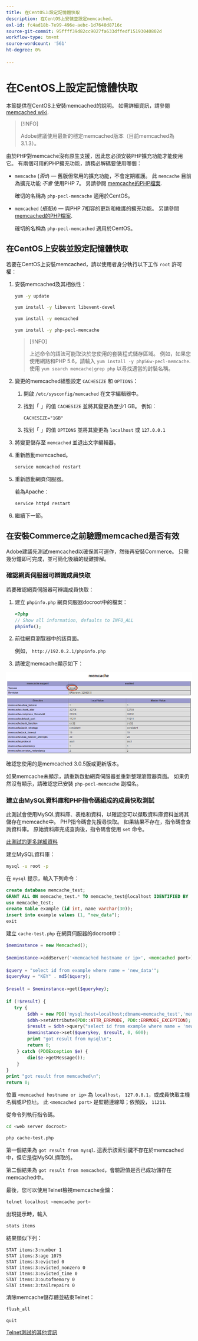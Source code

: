 ```yaml
---
title: 在CentOS上設定記憶體快取
description: 在CentOS上安裝並設定memcached。
exl-id: fc4ad18b-7e99-496e-aebc-1d7640d8716c
source-git-commit: 95ffff39d82cc9027fa633dffedf15193040802d
workflow-type: tm+mt
source-wordcount: '561'
ht-degree: 0%

---
```


# 在CentOS上設定記憶體快取

本節提供在CentOS上安裝memcached的說明。 如需詳細資訊，請參閱 [memcached wiki](https://github.com/memcached/old-wiki).

>[!INFO]
>
>Adobe建議使用最新的穩定memcached版本（目前memcached為3.1.3）。

由於PHP對memcache沒有原生支援，因此您必須安裝PHP擴充功能才能使用它。 有兩個可用的PHP擴充功能，請務必解碼要使用哪個：

- `memcache` (_否d_) — 舊版但常用的擴充功能，不會定期維護。
此 `memcache` 目前為擴充功能 _不會_ 使用PHP 7。 另請參閱 [memcache的PHP檔案](https://www.php.net/manual/en/book.memcache.php).

   確切的名稱為 `php-pecl-memcache` 適用於CentOS。

- `memcached` (_搭配`d`_) — 與PHP 7相容的更新和維護的擴充功能。 另請參閱 [memcached的PHP檔案](https://www.php.net/manual/en/book.memcached.php).

   確切的名稱為 `php-pecl-memcached` 適用於CentOS。

## 在CentOS上安裝並設定記憶體快取

若要在CentOS上安裝memcached，請以使用者身分執行以下工作 `root` 許可權：

1. 安裝memcached及其相依性：

   ```bash
   yum -y update
   ```

   ```bash
   yum install -y libevent libevent-devel
   ```

   ```bash
   yum install -y memcached
   ```

   ```bash
   yum install -y php-pecl-memcache
   ```

   >[!INFO]
   >
   >上述命令的語法可能取決於您使用的套裝程式儲存區域。 例如，如果您使用網路和PHP 5.6，請輸入 `yum install -y php56w-pecl-memcache`. 使用 `yum search memcache|grep php` 以尋找適當的封裝名稱。


1. 變更的memcached組態設定 `CACHESIZE` 和 `OPTIONS`：

   1. 開啟 `/etc/sysconfig/memcached` 在文字編輯器中。
   1. 找到「 」的值 `CACHESIZE` 並將其變更為至少1 GB。 例如：

      ```config
      CACHESIZE="1GB"
      ```

   1. 找到「 」的值 `OPTIONS` 並將其變更為 `localhost` 或 `127.0.0.1`

1. 將變更儲存至 `memcached` 並退出文字編輯器。
1. 重新啟動memcached。

   ```bash
   service memcached restart
   ```

1. 重新啟動網頁伺服器。

   若為Apache：

   ```bash
   service httpd restart
   ```

1. 繼續下一節。

## 在安裝Commerce之前驗證memcached是否有效

Adobe建議先測試memcached以確保其可運作，然後再安裝Commerce。 只需幾分鐘即可完成，並可簡化後續的疑難排解。

### 確認網頁伺服器可辨識成員快取

若要確認網頁伺服器可辨識成員快取：

1. 建立 `phpinfo.php` 網頁伺服器docroot中的檔案：

   ```php
   <?php
   // Show all information, defaults to INFO_ALL
   phpinfo();
   ```

1. 前往網頁瀏覽器中的該頁面。

   例如， `http://192.0.2.1/phpinfo.php`

1. 請確定memcache顯示如下：

![確認網頁伺服器可辨識成員快取](../../assets/configuration/memcache.png)

確認您使用的是memcached 3.0.5版或更新版本。

如果memcache未顯示，請重新啟動網頁伺服器並重新整理瀏覽器頁面。 如果仍然沒有顯示，請確認您已安裝 `php-pecl-memcache` 副檔名。

### 建立由MySQL資料庫和PHP指令碼組成的成員快取測試

此測試會使用MySQL資料庫、表格和資料，以確認您可以擷取資料庫資料並將其儲存在memcache中。 PHP指令碼會先搜尋快取。 如果結果不存在，指令碼會查詢資料庫。 原始資料庫完成查詢後，指令碼會使用 `set` 命令。

[此測試的更多詳細資料](https://www.digitalocean.com/community/tutorials/how-to-install-and-use-memcache-on-ubuntu-12-04)

建立MySQL資料庫：

```bash
mysql -u root -p
```

在 `mysql` 提示，輸入下列命令：

```sql
create database memcache_test;
GRANT ALL ON memcache_test.* TO memcache_test@localhost IDENTIFIED BY 'memcache_test';
use memcache_test;
create table example (id int, name varchar(30));
insert into example values (1, "new_data");
exit
```

建立 `cache-test.php` 在網頁伺服器的docroot中：

```php
$meminstance = new Memcached();

$meminstance->addServer('<memcached hostname or ip>', <memcached port>);

$query = "select id from example where name = 'new_data'";
$querykey = "KEY" . md5($query);

$result = $meminstance->get($querykey);

if (!$result) {
   try {
        $dbh = new PDO('mysql:host=localhost;dbname=memcache_test','memcache_test','memcache_test');
        $dbh->setAttribute(PDO::ATTR_ERRMODE, PDO::ERRMODE_EXCEPTION);
        $result = $dbh->query("select id from example where name = 'new_data'")->fetch();
        $meminstance->set($querykey, $result, 0, 600);
        print "got result from mysql\n";
        return 0;
    } catch (PDOException $e) {
        die($e->getMessage());
    }
}
print "got result from memcached\n";
return 0;
```

位置 `<memcached hostname or ip>` 為 `localhost`， `127.0.0.1`，或成員快取主機名稱或IP位址。 此 `<memcached port>` 是監聽連線埠；依預設， `11211`.

從命令列執行指令碼。

```bash
cd <web server docroot>
```

```bash
php cache-test.php
```

第一個結果為 `got result from mysql`. 這表示該索引鍵不存在於memcached中，但它是從MySQL擷取的。

第二個結果為 `got result from memcached`，會驗證值是否已成功儲存在memcached中。

最後，您可以使用Telnet檢視memcache金鑰：

```bash
telnet localhost <memcache port>
```

出現提示時，輸入

```bash
stats items
```

結果類似下列：

```terminal
STAT items:3:number 1
STAT items:3:age 1075
STAT items:3:evicted 0
STAT items:3:evicted_nonzero 0
STAT items:3:evicted_time 0
STAT items:3:outofmemory 0
STAT items:3:tailrepairs 0
```

清除memcache儲存體並結束Telnet：

```bash
flush_all
```

```bash
quit
```

[Telnet測試的其他資訊](https://darkcoding.net/software/memcached-list-all-keys/)
